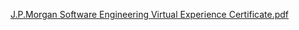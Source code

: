 
[J.P.Morgan Software Engineering Virtual Experience Certificate.pdf](https://github.com/joa013/Forage-work-experience-programs/files/10995424/J.P.Morgan.Software.Engineering.Virtual.Experience.Certificate.pdf)
